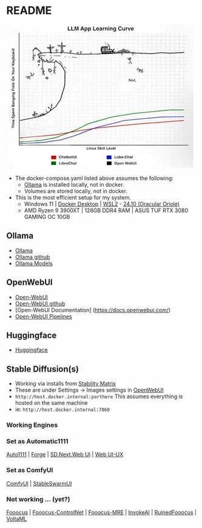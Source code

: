 # README
![alt text](https://github.com/pkeffect/AI/blob/main/images/llm.app.learning.curve.small.png "llm app learning curve")
* The docker-compose.yaml listed above assumes the following:
  *  [Ollama](https://ollama.com/) is installed locally, not in docker.
  * Volumes are stored locally, not in docker.
* This is the most efficient setup for my system.
  * Windows 11 | [Docker Desktop](https://www.docker.com/products/docker-desktop/) | [WSL2](https://learn.microsoft.com/en-us/windows/wsl/install) - [24.10 (Oracular Oriole)](https://ubuntu.com/)
  * AMD Ryzen 9 3900XT | 128GB DDR4 RAM | ASUS TUF RTX 3080 GAMING OC 10GB
  
## Ollama
* [Ollama](https://ollama.com/)
* [Ollama github](https://github.com/ollama/ollama)
* [Ollama Models](https://ollama.com/library?sort=newest)
## OpenWebUI 
* [Open-WebUI](https://openwebui.com/)
* [Open-WebUI github](https://github.com/open-webui/open-webui)
* [Open-WebUI Documentation] (https://docs.openwebui.com/)
* [Open-WebUI Pipelines](https://github.com/open-webui/pipelines)
## Huggingface
* [Huggingface](https://huggingface.co/)
## Stable Diffusion(s)
* Working via installs from [Stability Matrix](https://github.com/LykosAI/StabilityMatrix)
* These are under Settings -> Images settings in [OpenWebUI](https://openwebui.com/)
* ```http://host.docker.internal:porthere``` This assumes everything is hosted on the same machine
* ie: ```http://host.docker.internal:7860```
### Working Engines
### Set as Automatic1111
[Auto1111](https://github.com/AUTOMATIC1111/stable-diffusion-webui) | [Forge](https://github.com/lllyasviel/stable-diffusion-webui-forge) | [SD.Next.Web UI](https://github.com/vladmandic/automatic) | [Web UI-UX](https://github.com/anapnoe/stable-diffusion-webui-ux)
### Set as ComfyUI
[ComfyUI](https://github.com/comfyanonymous/ComfyUI) | [StableSwarmUI](https://github.com/Stability-AI/StableSwarmUI)
### Not working ... (yet?) 
[Fooocus](https://github.com/lllyasviel/Fooocus) | [Fooocus-ControlNet](https://github.com/fenneishi/Fooocus-ControlNet-SDXL) | [Fooocus-MRE](https://github.com/MoonRide303/Fooocus-MRE) | [InvokeAI](https://github.com/invoke-ai) | [RuinedFooocus](https://github.com/runew0lf/RuinedFooocus) | [VoltaML](https://github.com/VoltaML/voltaML-fast-stable-diffusion)
